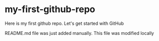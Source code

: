 # my-first-github-repo
Here is my first github repo. Let's get started with GitHub

README.md file was just added manually. This file was modified locally

